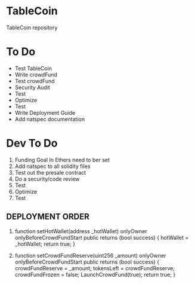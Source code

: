 # TableCoin

TableCoin repository


# To Do
* Test TableCoin
* Write crowdFund
* Test crowdFund
* Security Audit
* Test
* Optimize
* Test
* Write Deployment Guide
* Add natspec documentation

# Dev To Do

1) Funding Goal In Ethers need to ber set
2) Add natspec to all solidity files
3) Test out the presale contract
4) Do a security/code review
5) Test
6) Optimize
7) Test


## DEPLOYMENT ORDER

1)    function setHotWallet(address _hotWallet) onlyOwner onlyBeforeCrowdFundStart public returns (bool success) {
        hotWallet = _hotWallet;
        return true;
    }

2)    function setCrowdFundReserve(uint256 _amount) onlyOwner onlyBeforeCrowdFundStart public returns (bool success) {
        crowdFundReserve = _amount;
        tokensLeft = crowdFundReserve;
        crowdFundFrozen = false;
        LaunchCrowdFund(true);
        return true;
    }
